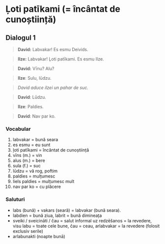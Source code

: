 # Ļoti patīkami (= încântat de cunoștiință)

## Dialogul 1

> **David:** Labvakar! Es esmu Deivids.

> **Ilze:** Labvakar! Ļoti patīkami. Es esmu Ilze.

> **David:** Vīnu? Alu?

> **Ilze**: Sulu, lūdzu.

> *David aduce ilzei un pahar de suc.*

> **David**: Lūdzu.

> **Ilze**: Paldies.

> **David**: Nav par ko.

### Vocabular
1. labvakar = bună seara
1. es esmu = eu sunt
1. ļoti patīkami = încântat de cunoștiință
1. vīns (m.) = vin
1. alus (m.) = bere
1. sula (f.) = suc
1. lūdzu = vă rog, poftim
1. paldies = mulțumesc
1. liels paldies = mulțumesc mult
1. nav par ko = cu plăcere

### Saluturi

* labs (bună) + vakars (seară) = labvakar (bună seara).
* labdien = bună ziua, labrit = bună dimineața
* sveiki / sveicināti / čau = salut informal
uz redzēšanos = la revedere, visu labu = toate cele bune, čau = ceau, arlabvakar = la revedere (folosit exclusiv serile)
* arlabunakti (noapte bunā)
